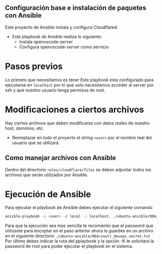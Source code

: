 ## Configuración base e instalación de paquetes con Ansible

Este proyecto de Ansible instala y configura Cloudflared.

- Este playbook de Ansible realiza lo siguiente:
    - Instala openvscode-server
    - Configura openvscode-server como servicio

# Pasos previos
Lo primero que necesitamos es tener 
Este playbook esta configurado para ejecutarse en `localhost` por lo que solo necesitamos acceder al server por ssh y que nuestro usuario tenga permisos de root.

# Modificaciones a ciertos archivos
Hay ciertos archivos que deben modificarse con datos reales de nuestro host, dominios, etc.
- Reemplazar en todo el proyecto el string `<user>` por el nombre real del usuario que se utilizará.

## Como manejar archivos con Ansible
Dentro del directorio `roles/cloudflare/files` se deben adjuntar todos los archivos que serán utilizados por Ansible.

# Ejecución de Ansible
Para ejecutar el playbook de Ansible debes ejecutar el siguiente comando
```bash
ansible-playbook -u <user> -c local -i localhost, ./ubuntu-ansible/004/playbook.yaml -K
```
Para que la ejecución sea mas sencilla te recomiento que el password que utilizaste para encriptar en el paso anterior ahora lo guardes en un archivo en el siguiente directorio `./ubuntu-ansible/004/vault_devops_secret.txt`\
Por último debes indicar la ruta del pplaybook y la opción -K te solicitará la password de root para poder ejecutar el playbook en el sistema.




